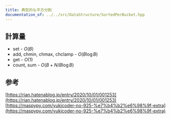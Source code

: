 ```yaml
---
title: 典型的な平方分割
documentation_of: ../../src/DataStructure/SortedPerBucket.hpp
---
```

## 計算量
 - set - $O(B)$
 - add, chmin, chmax, chclamp - $O(B \log B)$
 - get - $O(1)$
 - count, sum - $O(B + N/B \log B)$
 
## 参考
[https://rian.hatenablog.jp/entry/2020/10/01/001253](https://rian.hatenablog.jp/entry/2020/10/01/001253) \
[https://maspypy.com/yukicoder-no-925-%e7%b4%b2%e6%98%9f-extra](https://maspypy.com/yukicoder-no-925-%e7%b4%b2%e6%98%9f-extra)

